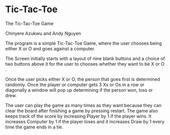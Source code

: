 # Tic-Tac-Toe
The Tic-Tac-Toe Game

Chinyere Azukwu and Andy Nguyen

The program is a simple Tic-Tac-Toe Game, where the user chooses being either X or O and goes against a computer.

The Screen initially starts with a layout of nine blank buttons and a choice of two buttons above it for the user to chooses whether they want to be X or O . 

Once the user picks either X or O, the person that goes first is determined randomly. Once the player  or computer gets 3 Xs or Os in a row or diagonally a window will pop up determining if the person won, loss or drew.

The user can play the game as many times as they want because they can clear the board after finishing a game by pressing restart. The game also keeps track of the score by increasing Player by 1 if the player wins. It increases Computer by 1 if the player loses and it increases Draw by 1 every time the game ends in a tie. 

